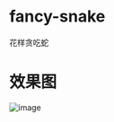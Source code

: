 # fancy-snake
花样贪吃蛇
# 效果图
![image](https://mao888.github.io/picx-images-hosting/project/fancy-snake/image.58hgvqxz0d.webp)

